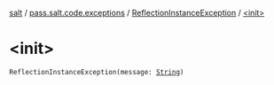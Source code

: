 [salt](../../index.md) / [pass.salt.code.exceptions](../index.md) / [ReflectionInstanceException](index.md) / [&lt;init&gt;](./-init-.md)

# &lt;init&gt;

`ReflectionInstanceException(message: `[`String`](https://kotlinlang.org/api/latest/jvm/stdlib/kotlin/-string/index.html)`)`